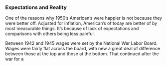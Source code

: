 
### Expectations and Reality

One of the reasons why 1950’s American’s were happier is not because they were better off. Adjusted for inflation, American’s of today are better of by most measurable things. It’s because of lack of expectations and comparisons with others being less painful.

Between 1942 and 1945 wages were set by the National War Labor Board. Wages were fairly flat across the board, with new a great deal of difference between those at the top and those at the bottom. That continued after the war for a 